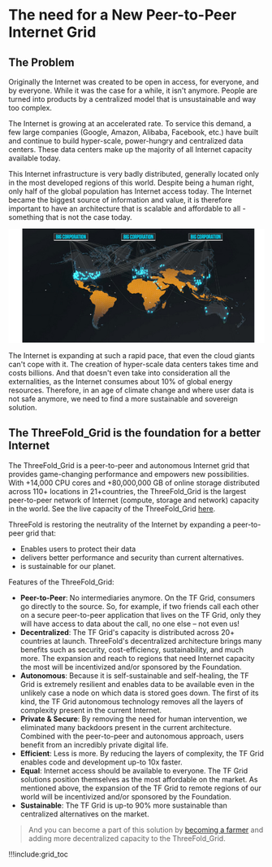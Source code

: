 # The need for a New Peer-to-Peer Internet Grid 

## The Problem 

Originally the Internet was created to be open in access, for everyone, and by everyone. While it was the case for a while, it isn't anymore. People are turned into products by a centralized model that is unsustainable and way too complex. 

The Internet is growing at an accelerated rate. To service this demand, a few large companies (Google, Amazon, Alibaba, Facebook, etc.) have built and continue to build hyper-scale, power-hungry and centralized data centers. These data centers make up the majority of all Internet capacity available today.

This Internet infrastructure is very badly distributed, generally located only in the most developed regions of this world. Despite being a human right, only half of the global population has Internet access today. The Internet became the biggest source of information and value, it is therefore important to have an architecture that is scalable and affordable to all - something that is not the case today.

![](img/bad_internet.jpg)

The Internet is expanding at such a rapid pace, that even the cloud giants can't cope with it. The creation of hyper-scale data centers takes time and costs billions. And that doesn't even take into consideration all the externalities, as the Internet consumes about 10% of global energy resources. Therefore, in an age of climate change and where user data is not safe anymore, we need to find a more sustainable and sovereign solution.

## The ThreeFold_Grid is the foundation for a better Internet

The ThreeFold_Grid is a peer-to-peer and autonomous Internet grid that provides game-changing performance and empowers new possibilities. With +14,000 CPU cores and +80,000,000 GB of online storage distributed across 110+ locations in 21+countries, the ThreeFold_Grid is the largest peer-to-peer network of Internet (compute, storage and network) capacity in the world. See the live capacity of the ThreeFold_Grid [here](https://explorer.threefold.io).


ThreeFold is restoring the neutrality of the Internet by expanding a peer-to-peer grid that:
- Enables users to protect their data
- delivers better performance and security than current alternatives.
- is sustainable for our planet.


Features of the ThreeFold_Grid:
- **Peer-to-Peer**: No intermediaries anymore. On the TF Grid, consumers go directly to the source. So, for example, if two friends call each other on a secure peer-to-peer application that lives on the TF Grid, only they will have access to data about the call, no one else – not even us!
- **Decentralized**: The TF Grid's capacity is distributed across 20+ countries at launch. ThreeFold's decentralized architecture brings many benefits such as security, cost-efficiency, sustainability, and much more. The expansion and reach to regions that need Internet capacity the most will be incentivized and/or sponsored by the Foundation.
- **Autonomous**: Because it is self-sustainable and self-healing, the TF Grid is extremely resilient and enables data to be available even in the unlikely case a node on which data is stored goes down. The first of its kind, the TF Grid autonomous technology removes all the layers of complexity present in the current Internet.
- **Private & Secure**: By removing the need for human intervention, we eliminated many backdoors present in the current architecture. Combined with the peer-to-peer and autonomous approach, users benefit from an incredibly private digital life.
- **Efficient**: Less is more. By reducing the layers of complexity, the TF Grid enables code and development up-to 10x faster.
- **Equal**: Internet access should be available to everyone. The TF Grid solutions position themselves as the most affordable on the market. As mentioned above, the expansion of the TF Grid to remote regions of our world will be incentivized and/or sponsored by the Foundation.
- **Sustainable**: The TF Grid is up-to 90% more sustainable than centralized alternatives on the market.

> And you can become a part of this solution by [becoming a farmer](become_a_farmer) and adding more decentralized capacity to the ThreeFold_Grid.



!!!include:grid_toc